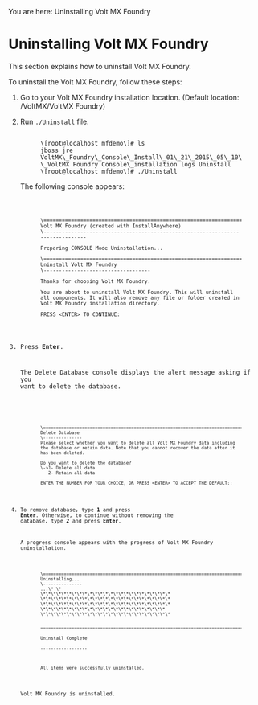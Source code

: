                          

You are here: Uninstalling Volt MX Foundry

Uninstalling Volt MX Foundry
===========================

This section explains how to uninstall Volt MX Foundry.

To uninstall the Volt MX Foundry, follow these steps:

1.  Go to your Volt MX Foundry installation location. (Default location: /VoltMX/VoltMX Foundry)
    
2.  Run `./Uninstall` file.
    <figure class="highlight"><pre><code class="language-voltmx" data-lang="voltmx">
    \[root@localhost mfdemo\]# ls  
    jboss jre VoltMX\_Foundry\_Console\_Install\_01\_21\_2015\_05\_10\_47.log \_VoltMX Foundry Console\_installation logs Uninstall          
    \[root@localhost mfdemo\]# ./Uninstall
    </code></pre></figure>
    
    The following console appears:
    <figure class="highlight"><pre><code class="language-voltmx" data-lang="voltmx">
        
        \===============================================================================  
        Volt MX Foundry (created with InstallAnywhere)  
        \-------------------------------------------------------------------------------  
        
        Preparing CONSOLE Mode Uninstallation...  
        
        \===============================================================================  
        Uninstall Volt MX Foundry  
        \-----------------------------------  
        
        Thanks for choosing Volt MX Foundry.  
        
        You are about to uninstall Volt MX Foundry. This will uninstall all components. It will also remove any file or folder created in Volt MX Foundry installation directory.  
        
        PRESS <ENTER> TO CONTINUE:
    
    

3.  Press **Enter**.  
    
    The Delete Database console displays the alert message asking if you want to delete the database.
    <figure class="highlight"><pre><code class="language-voltmx" data-lang="voltmx">
        
        \===============================================================================  
        Delete Database  
        \---------------  
        Please select whether you want to delete all Volt MX Foundry data including the database or retain data. Note that you cannot recover the data after it has been deleted.  
        
        Do you want to delete the database?  
        \->1- Delete all data  
           2- Retain all data  
        
        ENTER THE NUMBER FOR YOUR CHOICE, OR PRESS <ENTER> TO ACCEPT THE DEFAULT::
    
    

4.  To remove database, type **1** and press **Enter**. Otherwise, to continue without removing the database, type **2** and press **Enter**.
    
    A progress console appears with the progress of Volt MX Foundry uninstallation.
    <figure class="highlight"><pre><code class="language-voltmx" data-lang="voltmx">
    \===============================================================================  
    Uninstalling...  
    \---------------  
    ...\* \*  
    \*\*\*\*\*\*\*\*\*\*\*\*\*\*\*\*\*\*\*\*\*\*\*\*\*  
    \*\*\*\*\*\*\*\*\*\*\*\*\*\*\*\*\*\*\*\*\*\*\*\*\*  
    \*\*\*\*\*\*\*\*\*\*\*\*\*\*\*\*\*\*\*\*\*\*\*\*\*  
    \*\*\*\*\*\*\*\*\*\*\*\*\*\*\*\*\*\*\*\*\*\*\*\*  
    \*\*\*\*\*\*\*\*\*\*\*\*\*\*\*\*\*\*\*\*\*\*\*\*\*  
    
    \===============================================================================  
    Uninstall Complete  
    \------------------  
    
    All items were successfully uninstalled.
    </code></pre></figure>

    Volt MX Foundry is uninstalled.
